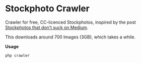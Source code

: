 Stockphoto Crawler
==================

Crawler for free, CC-licenced Stockphotos, inspired by the post [Stockphotos that don't suck on Medium](https://medium.com/p/62ae4bcbe01b).

This downloads around 700 Images (3GB), which takes a while.

**Usage**

`php crawler`

